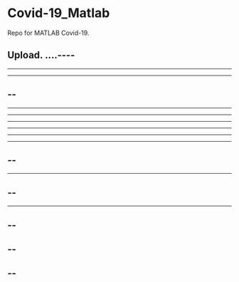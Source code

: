# Covid-19_Matlab

Repo for MATLAB Covid-19.

Upload.
....----
----
----------
----------
--
----
--------
-------
-----
----------
----
----
--
--
----
--
--
----
--
--
--
--
--
--
